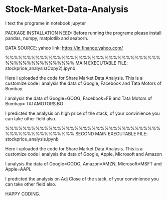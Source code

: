 # Stock-Market-Data-Analysis

I text the programe in notebook jupyter 

PACKAGE INSTALLATION NEED:
Before running the programe please install pandas, numpy, matplotlib and seaborn.

DATA SOURCE: 
yahoo 
link: https://in.finance.yahoo.com/

%%%%%%%%%%%%%%%%%%%%%%%%%%%%%%%%%%%%%%%%%%%%%%%%%%%%
MAIN EXECUTABLE FILE: stockprice_analysis(Copy2).ipynb

Here i uploaded the code for Share Market Data Analysis. This is a customize code i analysis the data of 
Google, Facebook and Tata Motors of Bombay.

I analysis the data of Google=GOOG, Facebook=FB and Tata Motors of Bombay= TATAMOTORS.BO

I predicted the analysis on high price of the stack, of your convinience you can take other field also. 

%%%%%%%%%%%%%%%%%%%%%%%%%%%%%%%%%%%%%%%%%%%%%%%%%%%%
SECOND MAIN EXECUTABLE FILE: stockprice_analysis.ipynb

Here i uploaded the code for Share Market Data Analysis. This is a customize code i analysis the data of 
Google, Apple, Microsoft and Amazon

I analysis the data of Google=GOOG, Amazon=AMZN, Microsoft=MSFT and Apple=AAPL 

I predicted the analysis on Adj Close of the stack, of your convinience you can take other field also.


HAPPY CODING.
